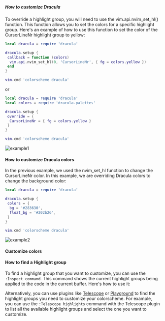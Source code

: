 ##### How to customize Dracula

To override a highlight group, you will need to use the 
vim.api.nvim_set_hl() function. 
This function allows you to set the colors for a specific highlight group.
Here's an example of how to use this function to set the color 
of the CursorLineNr highlight group to yellow:

```lua
local dracula = require 'dracula'

dracula.setup {
 callback = function (colors)
  vim.api.nvim_set_hl(0, 'CursorLineNr', { fg = colors.yellow })
 end
}

vim.cmd 'colorscheme dracula'
```

or

```lua
local dracula = require 'dracula'
local colors = require 'dracula.palettes'

dracula.setup {
 override = {
  CursorLineNr = { fg = colors.yellow }
 }
}

vim.cmd 'colorscheme dracula'
```

![example1](https://user-images.githubusercontent.com/50273941/228698201-4a8a57fd-51e6-473a-aecd-4771cd07ad6f.png)

#### How to customize Dracula colors

In the previous example, we used the nvim_set_hl function 
to change the CursorLineNr color. In this example, 
we are overriding Dracula colors to change the background color:

```lua
local dracula = require 'dracula'

dracula.setup {
 colors = {
  bg = '#283630',
  float_bg = '#202b26',
 }
}

vim.cmd 'colorscheme dracula'
```

![example2](https://user-images.githubusercontent.com/50273941/228698426-6acd98f2-bc11-45a7-b217-744389265730.png)

#### Customize colors

#### How to find a Highlight group

To find a highlight group that you want to customize, you can use the `:Inspect command`.
This command shows the current highlight
groups being applied to the code in the current buffer. Here's how to use it:

Alternatively, you can use plugins like [Telescope](https://github.com/nvim-telescope/telescope.nvim) or
[Playground](https://github.com/nvim-treesitter/playground) to find the highlight groups you need to customize your colorscheme.
For example, you can use the `:Telescope highlights` command with the Telescope
plugin to list all the available highlight
groups and select the one you want to customize.
